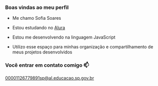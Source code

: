 ### Boas vindas ao meu perfil

- Me chamo Sofia Soares

- Estou estudando no [Alura](https://alura.com.br)
- Estou me desenvolvendo na linguagem JavaScript
- Utilizo esse espaço para minhas organização e compartilhamento de meus projetos desenvolvidos

### Você entrar em contato comigo 📫

00001126779891sp@al.educacao.sp.gov.br
